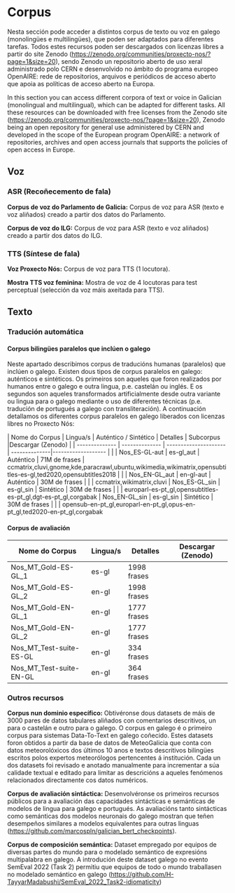 # Corpus 
Nesta sección pode acceder a distintos corpus de texto ou voz en galego (monolingües e multilingües), que poden ser adaptados para diferentes tarefas. Todos estes recursos poden ser descargados con licenzas libres a partir do site Zenodo (https://zenodo.org/communities/proxecto-nos/?page=1&size=20), sendo Zenodo un repositorio aberto de uso xeral administrado polo CERN e desenvolvido no ámbito do programa europeo OpenAIRE: rede de repositorios, arquivos e periódicos de acceso aberto que apoia as políticas de acceso aberto na Europa.

In this section you can access different corpora of text or voice in Galician (monolingual and multilingual), which can be adapted for different tasks. All these resources can be downloaded with free licenses from the Zenodo site (https://zenodo.org/communities/proxecto-nos/?page=1&size=20), Zenodo being an open repository for general use administered by CERN and developed in the scope of the European program OpenAIRE: a network of repositories, archives and open access journals that supports the policies of open access in Europe.

## Voz

### ASR (Recoñecemento de fala)

**Corpus de voz do Parlamento de Galicia:** Corpus de voz para ASR (texto e voz aliñados) creado a partir dos datos do Parlamento. 

**Corpus de voz do ILG:** Corpus de voz para ASR (texto e voz aliñados) creado a partir dos datos do ILG. 

### TTS (Síntese de fala)

**Voz Proxecto Nós:** Corpus de voz para TTS (1 locutora).

**Mostra TTS voz feminina:** Mostra de voz de 4 locutoras para test perceptual (selección da voz máis axeitada para TTS).

## Texto

### Tradución automática

#### Corpus bilingües paralelos que inclúen o galego

Neste apartado describimos corpus de traducións humanas (paralelos) que inclúen o galego. Existen dous tipos de corpus paralelos en galego: auténticos e sintéticos. Os primeiros son aqueles que foron realizados por humanos entre o galego e outra lingua, p.e. castelán ou inglés. E os segundos son aqueles transformados artificialmente desde outra variante ou lingua para o galego mediante o uso de diferentes técnicas (p.e. tradución de portugués a galego con transliteración). A continuación detallamos os diferentes corpus paralelos en galego liberados con licenzas libres no Proxecto Nós:

| Nome do Corpus  | Lingua/s       | Auténtico / Sintético | Detalles      | Subcorpus          |Descargar (Zenodo) |
| --------------  | -------------- | --------------------- | --------------|------------------- |                   |
| Nos_ES-GL-aut   | es-gl_aut         | Auténtico             | 71M de frases | ccmatrix,cluvi,gnome,kde,paracrawl,ubuntu,wikimedia,wikimatrix,opensubtitles-es-gl,ted2020,opensubtitles2018                   |                   |
| Nos_EN-GL_aut   | en-gl-aut         | Auténtico             | 30M de frases |                    |                   |
ccmatrix,wikimatrix,cluvi
| Nos_ES-GL_sin   | es-gl_sin       | Sintético             | 30M de frases |                    |                   |
europarl-es-pt_gl,opensubtitles-es-pt_gl,dgt-es-pt_gl,corgabak
| Nos_EN-GL_sin   | es-gl_sin       | Sintético             | 30M de frases |                    |                   |
opensub-en-pt_gl,europarl-en-pt_gl,opus-en-pt_gl,ted2020-en-pt_gl,corgabak

#### Corpus de avaliación

| Nome do Corpus      | Lingua/s             | Detalles      | Descargar (Zenodo) |
| ------------------------- | -------------- | ------------- | -------------------|
| Nos_MT_Gold-ES-GL_1       | es-gl          | 1998 frases   |                    |
| Nos_MT_Gold-ES-GL_2       | en-gl          | 1998 frases   |                    |
| Nos_MT_Gold-EN-GL_1       | en-gl          | 1777 frases   |                    |
| Nos_MT_Gold-EN-GL_2       | en-gl          | 1777 frases   |                    |
| Nos_MT_Test-suite-ES-GL   | en-gl          | 334  frases   |                    |
| Nos_MT_Test-suite-EN-GL   | en-gl          | 364 frases    |                    |

### Outros recursos

**Corpus nun dominio específico:**
Obtivéronse dous datasets de máis de 3000 pares de datos tabulares aliñados con comentarios descritivos, un para o castelán e outro para o galego. O corpus en galego é o primeiro corpus para sistemas Data-To-Text en galego coñecido. Estes datasets foron obtidos a partir da base de datos de MeteoGalicia que conta con datos meteorolóxicos dos últimos 10 anos e textos descritivos bilingües escritos polos expertos meteorólogos pertencentes á institución. Cada un dos datasets foi revisado e anotado manualmente para incrementar a súa calidade textual e editado para limitar as descricións a aqueles fenómenos relacionados directamente cos datos numéricos. 

**Corpus de avaliación sintáctica:** 
Desenvolvéronse os primeiros recursos públicos para a avaliación das capacidades sintácticas e semánticas de modelos de lingua para galego e portugués. As avaliacións tanto sintácticas como semánticas dos modelos neuronais do galego mostran que teñen desempeños similares a modelos equivalentes para outras linguas (https://github.com/marcospln/galician_bert_checkpoints).

**Corpus de composición semántica:** 
Dataset empregado por equipos de diversas partes do mundo para o modelado semántico de expresións multipalabra en galego. A introdución deste dataset galego no evento SemEval 2022 (Task 2) permitiu que equipos de todo o mundo traballasen no modelado semántico en galego (https://github.com/H-TayyarMadabushi/SemEval_2022_Task2-idiomaticity)

